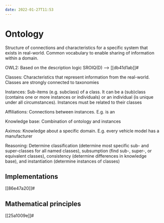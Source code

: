 ```yaml
---
date: 2022-01-27T11:53
---
```


# Ontology

Structure of connections and characteristics for a specific system that exists in real-world. Common vocabulary to enable sharing of information within a domain.

OWL2: Based on the description logic SROIQ(D) --> [[db41d1ab]]#

Classes: Characteristics that represent information from the real-world. Classes are strongly connected to taxonomies

Instances: Sub-items (e.g. subclass) of a class. It can be a (sub)class (contains one or more instances or individuals) or an individual (is unique under all circumstances). Instances must be related to their classes

Affiliations: Connections between instances. E.g. is an

Knowledge base: Combination of ontology and instances

Aximos: Knowledge about a specific domain. E.g. every vehicle model has a manufacturer

Reasoning: Determine classification (determine most specific sub- and super-classes for all named classes), subsumption (find sub-, super-, or equivalent classes), consistency (determine differences in knowledge base), and instantiation (determine instances of classes)

## Implementations

[[86e47a20]]#

## Mathematical principles

[[25a1009e]]#
